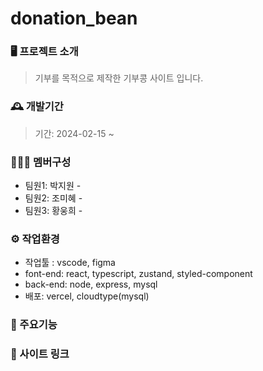 # donation_bean  

### 🖥️ 프로젝트 소개
>  기부를 목적으로 제작한 기부콩 사이트 입니다.

### 🕰️ 개발기간
> 기간: 2024-02-15 ~

### 🧑‍🤝‍🧑 멤버구성
- 팀원1: 박지원 -
- 팀원2: 조미혜 -
- 팀원3: 황웅희 -

### ⚙️ 작업환경
- 작업툴 : vscode, figma
- font-end: react, typescript, zustand, styled-component
- back-end: node, express, mysql
- 배포: vercel, cloudtype(mysql)

### 📌 주요기능


### 🔗 사이트 링크
